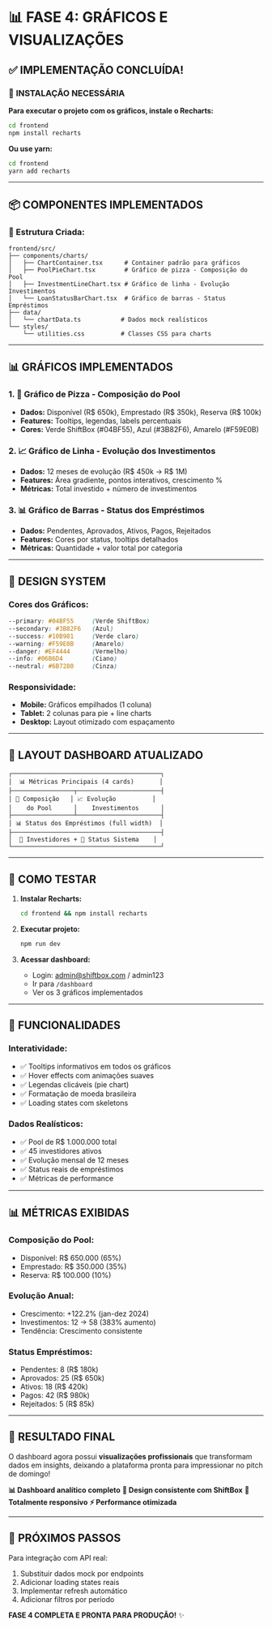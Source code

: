 # 📊 **FASE 4: GRÁFICOS E VISUALIZAÇÕES**

## ✅ **IMPLEMENTAÇÃO CONCLUÍDA!**

### 🚀 **INSTALAÇÃO NECESSÁRIA**

**Para executar o projeto com os gráficos, instale o Recharts:**

```bash
cd frontend
npm install recharts
```

**Ou use yarn:**
```bash
cd frontend
yarn add recharts
```

---

## 📦 **COMPONENTES IMPLEMENTADOS**

### **📁 Estrutura Criada:**
```
frontend/src/
├── components/charts/
│   ├── ChartContainer.tsx      # Container padrão para gráficos
│   ├── PoolPieChart.tsx        # Gráfico de pizza - Composição do Pool
│   ├── InvestmentLineChart.tsx # Gráfico de linha - Evolução Investimentos
│   └── LoanStatusBarChart.tsx  # Gráfico de barras - Status Empréstimos
├── data/
│   └── chartData.ts           # Dados mock realísticos
└── styles/
    └── utilities.css          # Classes CSS para charts
```

---

## 📊 **GRÁFICOS IMPLEMENTADOS**

### **1. 🥧 Gráfico de Pizza - Composição do Pool**
- **Dados:** Disponível (R$ 650k), Emprestado (R$ 350k), Reserva (R$ 100k)
- **Features:** Tooltips, legendas, labels percentuais
- **Cores:** Verde ShiftBox (#04BF55), Azul (#3B82F6), Amarelo (#F59E0B)

### **2. 📈 Gráfico de Linha - Evolução dos Investimentos**
- **Dados:** 12 meses de evolução (R$ 450k → R$ 1M)
- **Features:** Área gradiente, pontos interativos, crescimento %
- **Métricas:** Total investido + número de investimentos

### **3. 📊 Gráfico de Barras - Status dos Empréstimos**
- **Dados:** Pendentes, Aprovados, Ativos, Pagos, Rejeitados
- **Features:** Cores por status, tooltips detalhados
- **Métricas:** Quantidade + valor total por categoria

---

## 🎨 **DESIGN SYSTEM**

### **Cores dos Gráficos:**
```css
--primary: #04BF55     (Verde ShiftBox)
--secondary: #3B82F6   (Azul)
--success: #10B981     (Verde claro) 
--warning: #F59E0B     (Amarelo)
--danger: #EF4444      (Vermelho)
--info: #06B6D4        (Ciano)
--neutral: #6B7280     (Cinza)
```

### **Responsividade:**
- **Mobile:** Gráficos empilhados (1 coluna)
- **Tablet:** 2 colunas para pie + line charts
- **Desktop:** Layout otimizado com espaçamento

---

## 📱 **LAYOUT DASHBOARD ATUALIZADO**

```
┌─────────────────────────────────────────┐
│  📊 Métricas Principais (4 cards)       │
├─────────────────┬───────────────────────┤
│ 🥧 Composição   │ 📈 Evolução          │
│    do Pool      │    Investimentos      │
├─────────────────┴───────────────────────┤
│ 📊 Status dos Empréstimos (full width)  │
├─────────────────────────────────────────┤
│  👥 Investidores + 🔧 Status Sistema    │
└─────────────────────────────────────────┘
```

---

## 🔧 **COMO TESTAR**

1. **Instalar Recharts:**
   ```bash
   cd frontend && npm install recharts
   ```

2. **Executar projeto:**
   ```bash
   npm run dev
   ```

3. **Acessar dashboard:**
   - Login: admin@shiftbox.com / admin123
   - Ir para `/dashboard`
   - Ver os 3 gráficos implementados

---

## 🎯 **FUNCIONALIDADES**

### **Interatividade:**
- ✅ Tooltips informativos em todos os gráficos
- ✅ Hover effects com animações suaves
- ✅ Legendas clicáveis (pie chart)
- ✅ Formatação de moeda brasileira
- ✅ Loading states com skeletons

### **Dados Realísticos:**
- ✅ Pool de R$ 1.000.000 total
- ✅ 45 investidores ativos
- ✅ Evolução mensal de 12 meses
- ✅ Status reais de empréstimos
- ✅ Métricas de performance

---

## 📊 **MÉTRICAS EXIBIDAS**

### **Composição do Pool:**
- Disponível: R$ 650.000 (65%)
- Emprestado: R$ 350.000 (35%) 
- Reserva: R$ 100.000 (10%)

### **Evolução Anual:**
- Crescimento: +122.2% (jan-dez 2024)
- Investimentos: 12 → 58 (383% aumento)
- Tendência: Crescimento consistente

### **Status Empréstimos:**
- Pendentes: 8 (R$ 180k)
- Aprovados: 25 (R$ 650k)
- Ativos: 18 (R$ 420k)
- Pagos: 42 (R$ 980k)
- Rejeitados: 5 (R$ 85k)

---

## 🎉 **RESULTADO FINAL**

O dashboard agora possui **visualizações profissionais** que transformam dados em insights, deixando a plataforma pronta para impressionar no pitch de domingo!

**📊 Dashboard analítico completo**
**🎨 Design consistente com ShiftBox**
**📱 Totalmente responsivo**
**⚡ Performance otimizada**

---

## 🔗 **PRÓXIMOS PASSOS**

Para integração com API real:
1. Substituir dados mock por endpoints
2. Adicionar loading states reais
3. Implementar refresh automático
4. Adicionar filtros por período

**FASE 4 COMPLETA E PRONTA PARA PRODUÇÃO!** ✨